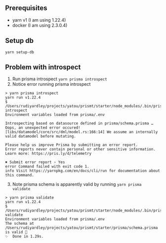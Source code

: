 ## Prerequisites

- yarn v1 (I am using 1.22.4)
- docker (I am using 2.3.0.4)

## Setup db

`yarn setup-db`

## Problem with introspect

1. Run prisma introspect `yarn prisma introspect`
2. Notice error running prisma introspect

```
> yarn prisma introspect
yarn run v1.22.4
$ /Users/rudiyardley/projects/yatou/prismt/starter/node_modules/.bin/prisma introspect
Environment variables loaded from prisma/.env

Introspecting based on datasource defined in prisma/schema.prisma …
Oops, an unexpected error occured!
[libs/datamodel/core/src/dml/model.rs:166:14] We assume an internally valid datamodel before mutating.

Please help us improve Prisma by submitting an error report.
Error reports never contain personal or other sensitive information.
Learn more: https://pris.ly/d/telemetry

✖ Submit error report › Yes
error Command failed with exit code 1.
info Visit https://yarnpkg.com/en/docs/cli/run for documentation about this command.
```

3. Note prisma schema is apparently valid by running `yarn prisma validate`

```
> yarn prisma validate
yarn run v1.22.4
$ /Users/rudiyardley/projects/yatou/prismt/starter/node_modules/.bin/prisma validate
Environment variables loaded from prisma/.env
The schema at /Users/rudiyardley/projects/yatou/prismt/starter/prisma/schema.prisma is valid 🚀
✨  Done in 1.29s.
```
